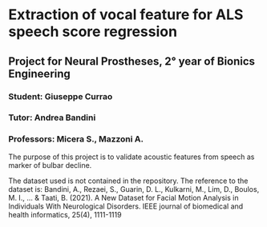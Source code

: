 # Extraction of vocal feature for ALS speech score regression
## Project for Neural Prostheses, 2° year of Bionics Engineering
### Student: Giuseppe Currao
### Tutor: Andrea Bandini
### Professors: Micera S., Mazzoni A.

The purpose of this project is to validate acoustic features from speech as marker of bulbar decline.

The dataset used is not contained in the repository. 
The reference to the dataset is: Bandini, A., Rezaei, S., Guarin, D. L., Kulkarni, M., Lim, D., Boulos, M. I., ... & Taati, B. (2021). 
A New Dataset for Facial Motion Analysis in Individuals With Neurological Disorders. IEEE journal of biomedical and health informatics, 25(4), 1111-1119
